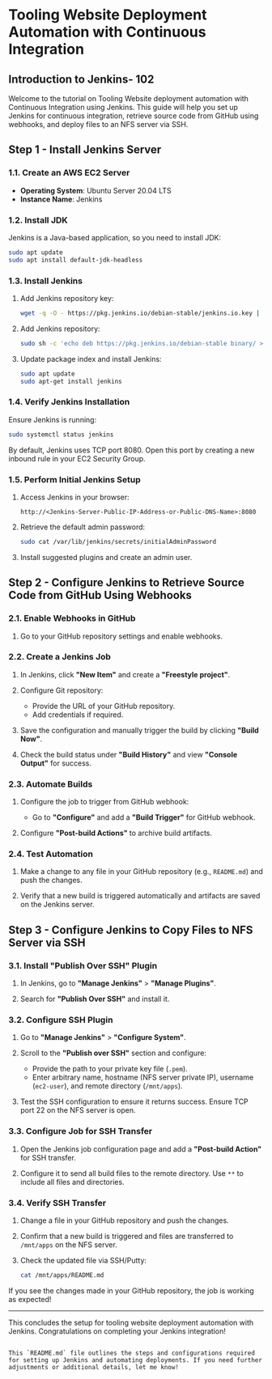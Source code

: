 # Tooling Website Deployment Automation with Continuous Integration

## Introduction to Jenkins- 102

Welcome to the tutorial on Tooling Website deployment automation with Continuous Integration using Jenkins. This guide will help you set up Jenkins for continuous integration, retrieve source code from GitHub using webhooks, and deploy files to an NFS server via SSH.

## Step 1 - Install Jenkins Server

### 1.1. Create an AWS EC2 Server
- **Operating System**: Ubuntu Server 20.04 LTS
- **Instance Name**: Jenkins

### 1.2. Install JDK
Jenkins is a Java-based application, so you need to install JDK:
```bash
sudo apt update
sudo apt install default-jdk-headless
```

### 1.3. Install Jenkins
1. Add Jenkins repository key:
    ```bash
    wget -q -O - https://pkg.jenkins.io/debian-stable/jenkins.io.key | sudo apt-key add -
    ```

2. Add Jenkins repository:
    ```bash
    sudo sh -c 'echo deb https://pkg.jenkins.io/debian-stable binary/ > /etc/apt/sources.list.d/jenkins.list'
    ```

3. Update package index and install Jenkins:
    ```bash
    sudo apt update
    sudo apt-get install jenkins
    ```

### 1.4. Verify Jenkins Installation
Ensure Jenkins is running:
```bash
sudo systemctl status jenkins
```

By default, Jenkins uses TCP port 8080. Open this port by creating a new inbound rule in your EC2 Security Group.

### 1.5. Perform Initial Jenkins Setup
1. Access Jenkins in your browser:
    ```
    http://<Jenkins-Server-Public-IP-Address-or-Public-DNS-Name>:8080
    ```

2. Retrieve the default admin password:
    ```bash
    sudo cat /var/lib/jenkins/secrets/initialAdminPassword
    ```

3. Install suggested plugins and create an admin user.

## Step 2 - Configure Jenkins to Retrieve Source Code from GitHub Using Webhooks

### 2.1. Enable Webhooks in GitHub
1. Go to your GitHub repository settings and enable webhooks.

### 2.2. Create a Jenkins Job
1. In Jenkins, click **"New Item"** and create a **"Freestyle project"**.

2. Configure Git repository:
    - Provide the URL of your GitHub repository.
    - Add credentials if required.

3. Save the configuration and manually trigger the build by clicking **"Build Now"**.

4. Check the build status under **"Build History"** and view **"Console Output"** for success.

### 2.3. Automate Builds
1. Configure the job to trigger from GitHub webhook:
    - Go to **"Configure"** and add a **"Build Trigger"** for GitHub webhook.

2. Configure **"Post-build Actions"** to archive build artifacts.

### 2.4. Test Automation
1. Make a change to any file in your GitHub repository (e.g., `README.md`) and push the changes.

2. Verify that a new build is triggered automatically and artifacts are saved on the Jenkins server.

## Step 3 - Configure Jenkins to Copy Files to NFS Server via SSH

### 3.1. Install "Publish Over SSH" Plugin
1. In Jenkins, go to **"Manage Jenkins"** > **"Manage Plugins"**.

2. Search for **"Publish Over SSH"** and install it.

### 3.2. Configure SSH Plugin
1. Go to **"Manage Jenkins"** > **"Configure System"**.

2. Scroll to the **"Publish over SSH"** section and configure:
    - Provide the path to your private key file (`.pem`).
    - Enter arbitrary name, hostname (NFS server private IP), username (`ec2-user`), and remote directory (`/mnt/apps`).

3. Test the SSH configuration to ensure it returns success. Ensure TCP port 22 on the NFS server is open.

### 3.3. Configure Job for SSH Transfer
1. Open the Jenkins job configuration page and add a **"Post-build Action"** for SSH transfer.

2. Configure it to send all build files to the remote directory. Use `**` to include all files and directories.

### 3.4. Verify SSH Transfer
1. Change a file in your GitHub repository and push the changes.

2. Confirm that a new build is triggered and files are transferred to `/mnt/apps` on the NFS server.

3. Check the updated file via SSH/Putty:
    ```bash
    cat /mnt/apps/README.md
    ```

If you see the changes made in your GitHub repository, the job is working as expected!

---

This concludes the setup for tooling website deployment automation with Jenkins. Congratulations on completing your Jenkins integration!
```

This `README.md` file outlines the steps and configurations required for setting up Jenkins and automating deployments. If you need further adjustments or additional details, let me know!
